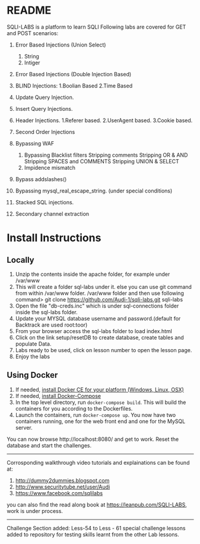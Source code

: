 README
================
SQLI-LABS is a platform to learn SQLI 
Following labs are covered for GET and POST scenarios:

1. Error Based Injections (Union Select)
	1. String
	2. Intiger
2. Error Based Injections (Double Injection Based)

3. BLIND Injections:
	1.Boolian Based
	2.Time Based
4. Update Query Injection.
5. Insert Query Injections.
6. Header Injections.
	1.Referer based.
	2.UserAgent based.
	3.Cookie based.
7. Second Order Injections
8. Bypassing WAF
	1. Bypassing Blacklist filters
		Stripping comments
		Stripping OR & AND
		Stripping SPACES and COMMENTS
		Stripping UNION & SELECT
	2. Impidence mismatch
9. Bypass addslashes()
10. Bypassing mysql_real_escape_string. (under special conditions)
11. Stacked SQL injections.
12. Secondary channel extraction

Install Instructions
================

## Locally

1. Unzip the contents inside the apache folder, for example under /var/www
2. This will create a folder sql-labs under it. else you can use git command from within /var/www folder.
/var/www folder and then use following command> git clone https://github.com/Audi-1/sqli-labs.git sqli-labs
3. Open the file "db-creds.inc" which is under sql-connections folder inside the sql-labs folder.
4. Update your MYSQL database username and password.(default for Backtrack are used root:toor)
5. From your browser access the sql-labs folder to load index.html
6. Click on the link setup/resetDB to create database, create tables and populate Data.
7. Labs ready to be used, click on lesson number to open the lesson page.
8. Enjoy the labs

## Using Docker

1. If needed, [install Docker CE for your platform (Windows, Linux, OSX)](https://docs.docker.com/engine/installation/)
2. If needed, [install Docker-Compose](https://docs.docker.com/compose/install/)
3. In the top level directory, run `docker-compose build`. This will build the containers for you according to the Dockerfiles.
4. Launch the containers, run `docker-compose up`. You now have two containers running, one for the web front end and one for the MySQL server.

You can now browse http://localhost:8080/ and get to work. Reset the database and start the challenges. 

----

Corrosponding walkthrough video tutorials and explainations can be found at:

1. http://dummy2dummies.blogspot.com 
2. http://www.securitytube.net/user/Audi
3. https://www.facebook.com/sqlilabs

you can also find the read along book at https://leanpub.com/SQLI-LABS, work is under process.

----

Challenge Section added:
Less-54 to Less - 61 special challenge lessons added to repository for testing skills learnt from the other Lab lessons.




